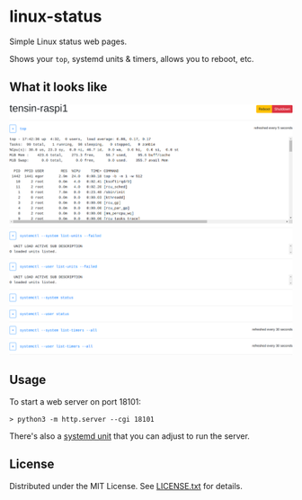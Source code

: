 linux-status
============

Simple Linux status web pages.

Shows your `top`, systemd units & timers, allows you to reboot, etc.

What it looks like
------------------

![Example page][example]

[example]: img/example.png "Example page"

Usage
-----

To start a web server on port 18101:

    > python3 -m http.server --cgi 18101

There's also a [systemd unit] that you can adjust to run the server.

[systemd unit]: systemd/linux-status.service

License
-------
Distributed under the MIT License.
See [LICENSE.txt] for details.

[LICENSE.txt]: LICENSE.txt
